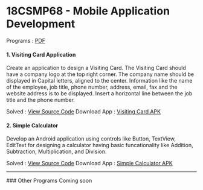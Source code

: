 # 18CSMP68 - Mobile Application Development

Programs : [PDF](https://github.com/pranavms13/18CSMP68/blob/main/MAD-LAB.pdf)

#### 1. Visiting Card Application
Create an application to design a Visiting Card. The Visiting Card should have a company logo at the top right corner. The company name should be displayed in Capital letters, aligned to the center. Information like the name of the employee, job title, phone number, address, email, fax and the website address is to be displayed. Insert a horizontal line between the job title and the phone number.

Solved : [View Source Code](https://github.com/pranavms13/18CSMP68/tree/main/1.VisitingCard)
Download App : [Visiting Card APK](https://github.com/pranavms13/18CSMP68/raw/main/1.VisitingCard/app/release/app-release.apk)

#### 2. Simple Calculator
Develop an Android application using controls like Button, TextView, EditText for designing a calculator having basic funcationality like Addition, Subtraction, Multiplication, and Division.

Solved : [View Source Code](https://github.com/pranavms13/18CSMP68/tree/main/2.SimpleCalculator)
Download App : [Simple Calculator APK](https://github.com/pranavms13/18CSMP68/raw/main/2.SimpleCalculator/app/release/app-release.apk)

<hr>
### Other Programs Coming soon
